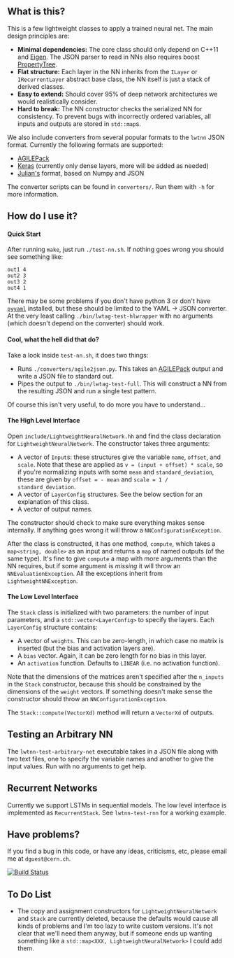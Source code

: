 What is this?
-------------

This is a few lightweight classes to apply a trained neural net. The
main design principles are:

 - **Minimal dependencies:** The core class should only depend on
   C++11 and [Eigen][eg]. The JSON parser to read in NNs also requires
   boost [PropertyTree][pt].
 - **Flat structure:** Each layer in the NN inherits from the `ILayer`
   or `IRecurrentLayer` abstract base class, the NN itself is just a
   stack of derived classes.
 - **Easy to extend:** Should cover 95% of deep network architectures we
   would realistically consider.
 - **Hard to break:** The NN constructor checks the serialized NN for
   consistency. To prevent bugs with incorrectly ordered variables,
   all inputs and outputs are stored in `std::map`s.

We also include converters from several popular formats to the `lwtnn` JSON format. Currently the following formats are supported:
 - [AGILEPack][ap]
 - [Keras][kr] (currently only dense layers, more will be added as
   needed)
 - [Julian's][julian] format, based on Numpy and JSON

The converter scripts can be found in `converters/`. Run them with
`-h` for more information.

How do I use it?
----------------

#### Quick Start ####

After running `make`, just run `./test-nn.sh`. If nothing goes wrong
you should see something like:

```
out1 4
out2 3
out3 2
out4 1
```

There may be some problems if you don't have python 3 or don't have
[`pyyaml`][pyy] installed, but these should be limited to the YAML ->
JSON converter. At the very least calling `./bin/lwtag-test-hlwrapper`
with no arguments (which doesn't depend on the converter) should work.

#### Cool, what the hell did that do? ####

Take a look inside `test-nn.sh`, it does two things:

 - Runs `./converters/agile2json.py`. This takes an [AGILEPack][ap]
   output and write a JSON file to standard out.
 - Pipes the output to `./bin/lwtag-test-full`. This will construct a
   NN from the resulting JSON and run a single test pattern.

Of course this isn't very useful, to do more you have to understand...

#### The High Level Interface ####

Open `include/LightweightNeuralNetwork.hh` and find the class
declaration for `LightweightNeuralNetwork`. The constructor takes
three arguments:

 - A vector of `Input`s: these structures give the variable `name`,
   `offset`, and `scale`. Note that these are applied as `v = (input +
   offset) * scale`, so if you're normalizing inputs with some `mean`
   and `standard_deviation`, these are given by `offset = - mean` and
   `scale = 1 / standard_deviation`.
 - A vector of `LayerConfig` structures. See the below section for an
   explanation of this class.
 - A vector of output names.

The constructor should check to make sure everything makes sense
internally. If anything goes wrong it will throw a
`NNConfigurationException`.

After the class is constructed, it has one method, `compute`, which
takes a `map<string, double>` as an input and returns a `map` of named
outputs (of the same type). It's fine to give `compute` a map with
more arguments than the NN requires, but if some argument is _missing_
it will throw an `NNEvaluationException`. All the exceptions inherit
from `LightweightNNException`.

#### The Low Level Interface ####

The `Stack` class is initialized with two parameters: the number of
input parameters, and a `std::vector<LayerConfig>` to specify the
layers. Each `LayerConfig` structure contains:

 - A vector of `weights`. This can be zero-length, in which case no
   matrix is inserted (but the bias and activation layers are).
 - A `bias` vector. Again, it can be zero length for no bias in this
   layer.
 - An `activation` function. Defaults to `LINEAR` (i.e. no activation
   function).

Note that the dimensions of the matrices aren't specified after the
`n_inputs` in the `Stack` constructor, because this should be
constrained by the dimensions of the `weight` vectors. If something
doesn't make sense the constructor should throw an
`NNConfigurationException`.

The `Stack::compute(VectorXd)` method will return a `VectorXd` of
outputs.

Testing an Arbitrary NN
-----------------------

The `lwtnn-test-arbitrary-net` executable takes in a JSON file along
with two text files, one to specify the variable names and another to
give the input values. Run with no arguments to get help.

Recurrent Networks
------------------

Currently we support LSTMs in sequential models. The low level
interface is implemented as `RecurrentStack`. See `lwtnn-test-rnn` for
a working example.

Have problems?
--------------

If you find a bug in this code, or have any ideas, criticisms, etc, please email me at `dguest@cern.ch`.

[![Build Status][build-img]][build-link]

To Do List
----------

 - The copy and assignment constructors for `LightweightNeuralNetwork`
   and `Stack` are currently deleted, because the defaults would cause
   all kinds of problems and I'm too lazy to write custom
   versions. It's not clear that we'll need them anyway, but if
   someone ends up wanting something like a `std::map<XXX,
   LightweightNeuralNetwork>` I could add them.


[ap]: https://github.com/lukedeo/AGILEPack
[kr]: http://keras.io/
[eg]: http://eigen.tuxfamily.org
[pt]: http://www.boost.org/doc/libs/1_59_0/doc/html/property_tree.html
[pyy]: http://pyyaml.org/wiki/PyYAML
[julian]: https://github.com/dguest/lw-client/wiki/Julian-file-format
[build-img]: https://travis-ci.org/dguest/lwtnn.svg?branch=travis
[build-link]: https://travis-ci.org/dguest/lwtnn
